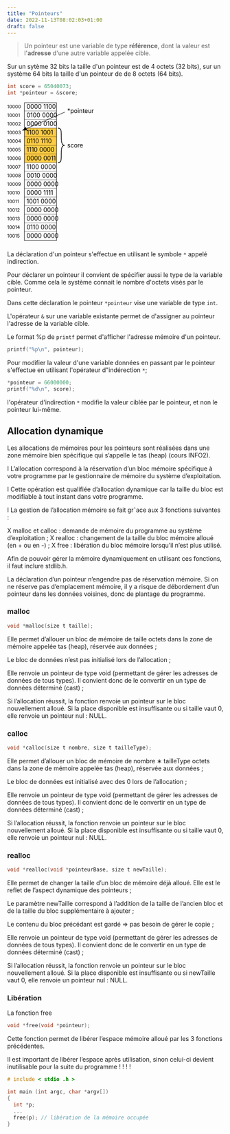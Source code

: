 ```yaml
---
title: "Pointeurs"
date: 2022-11-13T08:02:03+01:00
draft: false
---
```


> Un pointeur est une variable de type **référence**, dont la valeur est l'**adresse** d'une autre variable appelée cible.

Sur un sytème 32 bits la taille d'un pointeur est de 4 octets (32 bits), sur un système 64 bits la taille d'un pointeur de de 8 octets (64 bits).

```C
int score = 65040073;
int *pointeur = &score;
```

<svg viewbox="0 0 300 330" width="300">
<defs
     id="defs84">
    <marker
       style="overflow:visible;"
       id="Arrow1Send"
       refX="0.0"
       refY="0.0"
       orient="auto">
      <path
         transform="scale(0.2) rotate(180) translate(6,0)"
         style="fill-rule:evenodd;fill:context-stroke;stroke:context-stroke;stroke-width:1.0pt;"
         d="M 0.0,0.0 L 5.0,-5.0 L -12.5,0.0 L 5.0,5.0 L 0.0,0.0 z "
         id="path4681" />
    </marker>
    <marker
       style="overflow:visible"
       id="Arrow1Sstart"
       refX="0.0"
       refY="0.0"
       orient="auto">
      <path
         transform="scale(0.2) translate(6,0)"
         style="fill-rule:evenodd;fill:context-stroke;stroke:context-stroke;stroke-width:1.0pt"
         d="M 0.0,0.0 L 5.0,-5.0 L -12.5,0.0 L 5.0,5.0 L 0.0,0.0 z "
         id="path4678" />
    </marker>
    <marker
       style="overflow:visible;"
       id="Arrow1Lend"
       refX="0.0"
       refY="0.0"
       orient="auto">
      <path
         transform="scale(0.8) rotate(180) translate(12.5,0)"
         style="fill-rule:evenodd;fill:context-stroke;stroke:context-stroke;stroke-width:1.0pt;"
         d="M 0.0,0.0 L 5.0,-5.0 L -12.5,0.0 L 5.0,5.0 L 0.0,0.0 z "
         id="path4669" />
    </marker>
    <marker
       style="overflow:visible;"
       id="Arrow2Lend"
       refX="0.0"
       refY="0.0"
       orient="auto">
      <path
         transform="scale(1.1) rotate(180) translate(1,0)"
         d="M 8.7185878,4.0337352 L -2.2072895,0.016013256 L 8.7185884,-4.0017078 C 6.9730900,-1.6296469 6.9831476,1.6157441 8.7185878,4.0337352 z "
         style="fill-rule:evenodd;fill:context-stroke;stroke-width:0.62500000;stroke-linejoin:round;"
         id="path4687" />
    </marker>
    <style>
    .rect {
      fill: none;
      stroke: black;
      stroke-width: 1px;
    }
    .ligne {
      stroke: black;
      stroke-width: 0.5px;
    }
    text.address { font-size:11px; }
    .variable { fill: #ffcc44; }
    </style>
  </defs>
  <text x="0" y="0" class="address">
    <tspan x="0" y="14">10000</tspan>
    <tspan x="0" y="34">10001</tspan>
    <tspan x="0" y="54">10002</tspan>
    <tspan x="0" y="74">10003</tspan>
    <tspan x="0" y="94">10004</tspan>
    <tspan x="0" y="114">10005</tspan>
    <tspan x="0" y="134">10006</tspan>
    <tspan x="0" y="154">10007</tspan>
    <tspan x="0" y="174">10008</tspan>
    <tspan x="0" y="194">10009</tspan>
    <tspan x="0" y="214">10010</tspan>
    <tspan x="0" y="234">10011</tspan>
    <tspan x="0" y="254">10012</tspan>
    <tspan x="0" y="274">10013</tspan>
    <tspan x="0" y="294">10014</tspan>
    <tspan x="0" y="314">10015</tspan>
  </text>
  <rect x="40" y="60" width="75" height="80" class="variable"/>
  <text x="0" y="0">
    <tspan x="45" y="15">0000 1100</tspan>
    <tspan x="45" y="35">0100 0000</tspan>
    <tspan x="45" y="55">0000 0100</tspan>
    <tspan x="45" y="75">1100 1001</tspan>
    <tspan x="45" y="95">0110 1110</tspan>
    <tspan x="45" y="115">1110 0000</tspan>
    <tspan x="45" y="135">0000 0011</tspan>
    <tspan x="45" y="155">1100 0000</tspan>
    <tspan x="45" y="175">0010 0000</tspan>
    <tspan x="45" y="195">0000 0000</tspan>
    <tspan x="45" y="215">0000 1111</tspan>
    <tspan x="45" y="235">1001 0000</tspan>
    <tspan x="45" y="255">0000 0000</tspan>
    <tspan x="45" y="275">0000 0000</tspan>
    <tspan x="45" y="295">0110 0000</tspan>
    <tspan x="45" y="315">0000 0000</tspan>
  </text>
  <rect x="40" y="1" width="75" height="320" class="rect"/>
  <path d="M40,20h75 M40,40h75 M40,60h75 M40,80h75 M40,100h75 M40,120h75 M40,140h75 M40,160h75  M40,180h75  M40,200h75  M40,220h75  M40,240h75  M40,260h75  M40,280h75  M40,300h75" class="ligne"/>
  <path
     style="fill:none;stroke:#000;stroke-width:1.5px;stroke-opacity:1"
     d="M 118,60 c 8,0 8,4 8,20
     0,8 0,20 8,20
     -8,0 -8,10 -8,20
     0,16 0,20 -8,20" />
<path
     style="fill:none;stroke:#000000;stroke-width:1px;stroke-linecap:butt;stroke-linejoin:miter;stroke-opacity:1;marker-end:url(#Arrow2Lend)"
     d="M 134.3373,22.772575 35.934705,64.97496"
 />
  <text x="140" y="105">score</text>
  <text x="140" y="25">*pointeur</text>
  </svg>

La déclaration d'un pointeur s'effectue en utilisant le symbole `*` appelé indirection.

Pour déclarer un pointeur il convient de spécifier aussi le type de la variable cible. Comme cela le système connait le nombre d'octets visés par le pointeur.

Dans cette déclaration le pointeur `*pointeur` vise une variable de type `int`.

L'opérateur `&` sur une variable existante permet de d'assigner au pointeur l'adresse de la variable cible.


Le format %p de `printf` permet d'afficher l'adresse mémoire d'un pointeur.

```C
printf("%p\n", pointeur);
```

Pour modifier la valeur d'une variable données en passant par le pointeur s'effectue en utilisant l'opérateur d"indérection `*`;

```C
*pointeur = 66000000;
printf("%d\n", score);
```

l'opérateur d'indirection `*` modifie la valeur ciblée par le pointeur, et non le pointeur lui-même.

## Allocation dynamique

Les allocations de mémoires pour les pointeurs sont réalisées dans une zone mémoire bien spécifique qui s’appelle le tas (heap) (cours INFO2).

I L’allocation correspond à la réservation d’un bloc mémoire spécifique à votre programme par le gestionnaire de mémoire du système d’exploitation.

I Cette opération est qualifiée d’allocation dynamique car la taille du bloc est modifiable à tout instant dans votre programme.

I La gestion de l’allocation mémoire se fait grˆace aux 3 fonctions suivantes :

X malloc et calloc : demande de mémoire du programme au système d’exploitation ;
X realloc : changement de la taille du bloc mémoire alloué (en + ou en -) ;
X free : libération du bloc mémoire lorsqu’il n’est plus utilisé.

Afin de pouvoir gérer la mémoire dynamiquement en utilisant ces fonctions, il faut inclure stdlib.h.

La déclaration d’un pointeur n’engendre pas de réservation mémoire. Si on ne réserve pas d’emplacement mémoire, il y a risque de débordement d’un pointeur dans les données voisines, donc de plantage du programme.


### malloc

```C
void *malloc(size t taille);
```

Elle permet d’allouer un bloc de mémoire de taille octets dans la zone de mémoire appelée tas (heap), réservée aux données ;

Le bloc de données n’est pas initialisé lors de l’allocation ;

Elle renvoie un pointeur de type void (permettant de gérer les adresses de données de tous types). Il convient donc de le convertir en un type de données déterminé (cast) ;

Si l’allocation réussit, la fonction renvoie un pointeur sur le bloc nouvellement alloué. Si la place disponible est insuffisante ou si taille vaut 0, elle renvoie un pointeur nul : NULL.


### calloc

```C
void *calloc(size t nombre, size t tailleType);
```

Elle permet d’allouer un bloc de mémoire de nombre ∗ tailleType octets dans la zone de mémoire appelée tas (heap), réservée aux données ;

Le bloc de données est initialisé avec des 0 lors de l’allocation ;

Elle renvoie un pointeur de type void (permettant de gérer les adresses de données de tous types). Il convient donc de le convertir en un type de données déterminé (cast) ;

Si l’allocation réussit, la fonction renvoie un pointeur sur le bloc nouvellement alloué. Si la place disponible est insuffisante ou si taille vaut 0, elle renvoie un pointeur nul : NULL.

### realloc

```C
void *realloc(void *pointeurBase, size t newTaille);
```

Elle permet de changer la taille d’un bloc de mémoire déjà alloué. Elle est le reflet de l’aspect dynamique des pointeurs ;

Le paramètre newTaille correspond à l’addition de la taille de l’ancien bloc et de la taille du bloc supplémentaire à ajouter ;

Le contenu du bloc précédant est gardé ⇒ pas besoin de gérer le copie ;

Elle renvoie un pointeur de type void (permettant de gérer les adresses de données de tous types). Il convient donc de le convertir en un type de données déterminé (cast) ;

Si l’allocation réussit, la fonction renvoie un pointeur sur le bloc nouvellement alloué. Si la place disponible est insuffisante ou si newTaille vaut 0, elle renvoie un pointeur nul : NULL.

### Libération

La fonction free

```C
void *free(void *pointeur);
```

Cette fonction permet de libérer l’espace mémoire alloué par les 3 fonctions précédentes.

Il est important de libérer l’espace après utilisation, sinon celui-ci devient inutilisable pour la suite du programme ! ! ! !


```C
# include < stdio .h >

int main (int argc, char *argv[])
{
  int *p;
  ...
  free(p); // libération de la mémoire occupée
}
```

